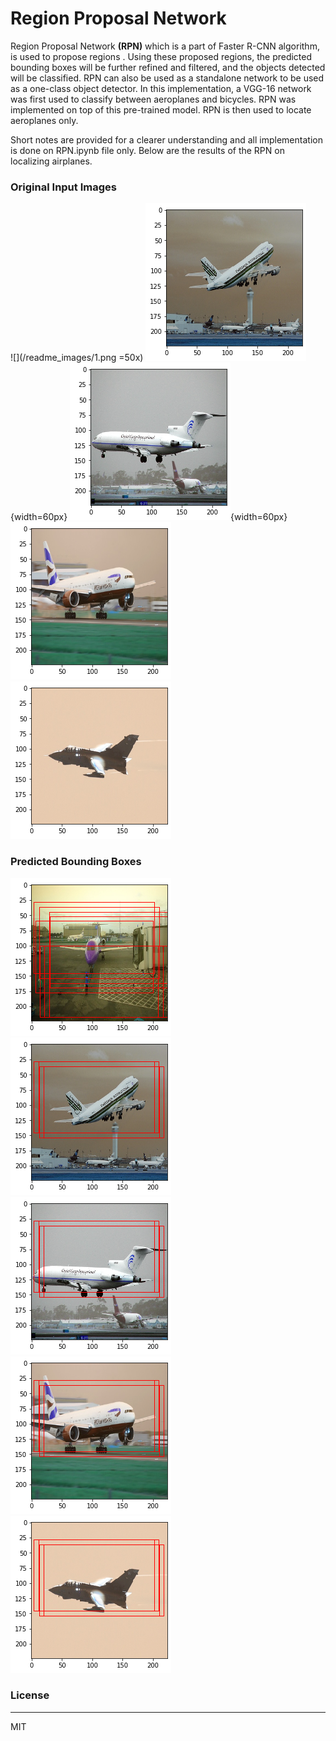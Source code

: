 ﻿# Region Proposal Network 

Region Proposal Network **(RPN)** which is a part of Faster R-CNN algorithm, is used to propose regions . Using these proposed regions, the predicted bounding boxes will be further refined and filtered, and the objects detected will be classified. RPN can also be used as a standalone network to be used as a one-class object detector. In this implementation, a VGG-16 network was first used to classify between aeroplanes and bicycles. RPN was implemented on top of this pre-trained model. RPN is then used to locate aeroplanes only. 

Short notes are provided for a clearer understanding and all implementation is done on RPN.ipynb file only. Below are the results of the RPN on localizing airplanes.

### Original Input Images 
![](/readme_images/1.png =50x)
![](/readme_images/3.png){width=60px}
![](/readme_images/5.png){width=60px}
![](/readme_images/7.png)
![](/readme_images/9.png)

### Predicted Bounding Boxes
![](/readme_images/2.png)
![](/readme_images/4.png)
![](/readme_images/6.png)
![](/readme_images/8.png)
![](/readme_images/10.png)

### License
_________
 MIT
